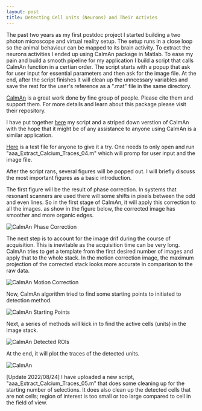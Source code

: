 ```yaml
---
layout: post
title: Detecting Cell Units (Neurons) and Their Activies
---
```


The past two years as my first postdoc project I started building a two photon microscope 
and virtual reality setup. The setup runs in a close loop so the animal behaviour can be 
mapped to its brain activity. To extract the neurons activities I ended up using CaImAn 
package in Matlab. To ease my pain and build a smooth pipeline for my application I 
build a script that calls CaImAn function in a certian order. The script starts 
with a popup that ask for user input for essential parameters and then ask for the 
image file. At the end, after the script finishes it will clean up the unncessary variables 
and save the rest for the user's reference as a ".mat" file in the same directory. 

[CaImAn](https://github.com/flatironinstitute/CaImAn-MATLAB) 
is a great work done by fine group of people. Please cite them and support them. 
For more details and learn about this package please visit their repository. 

I have put together [here](https://github.com/fathi0amir/Calcium_Imaging) 
my script and a striped down verstion of CaImAn with the hope 
that it might be of any assistance to anyone using CaImAn is a similar application. 

[Here](https://drive.google.com/file/d/1X2KKHsawJwGURE5jlL181OVath0NPnSu/view?usp=sharing)
is a test file for anyone to give it a try. One needs to only open and run "aaa_Extract_Calcium_Traces_04.m" 
which will promp for user input and the image file. 

After the script rans, several figures will be popped out. I will briefly discuss the most 
important figures as a basic introduction. 

The first figure will be the result of phase correction. In systems that resonant scanners are used
there will some shifts in pixels between the odd and even lines. So in the first stage of CaImAn, 
it will apply this correction to all the images. as show in the figure below, the corrected 
image has smoother and more organic edges. 

![CaImAn Phase Correction](https://raw.githubusercontent.com/fathi0amir/Calcium_Imaging/blob/main/caiman_phase.png)

The next step is to account for the image drif during the course of acquisition. This is inevitable 
as the acquisition time can be very long. CaImAn tries to get a template from the first desired 
number of images and apply that to the whole stack. In the motion correction image, the maximum 
projection of the corrected stack looks more accurate in comparison to the raw data. 

![CaImAn Motion Correction](https://raw.githubusercontent.com/fathi0amir/Calcium_Imaging/blob/main/caiman_motion.png)

Now, CaImAn algorithm tried to find some starting points to initiated to detection method. 

![CaImAn Starting Points](https://raw.githubusercontent.com/fathi0amir/Calcium_Imaging/blob/main/caiman_seeds.png)

Next, a series of methods will kick in to find the active cells (units) in the image stack. 

![CaImAn Detected ROIs](https://raw.githubusercontent.com/fathi0amir/Calcium_Imaging/blob/main/caiman_detected.png)

At the end, it will plot the traces of the detected units.

![CaImAn](https://raw.githubusercontent.com/fathi0amir/Calcium_Imaging/blob/main/caiman_traces.png)


[Update 2022/08/24] I have uploaded a new script,  "aaa_Extract_Calcium_Traces_05.m" that does some 
cleaning up for the starting number of selections. It does also clean up the detected cells 
that are not cells; region of interest is too small or too large compared to cell in the field 
of view. 




